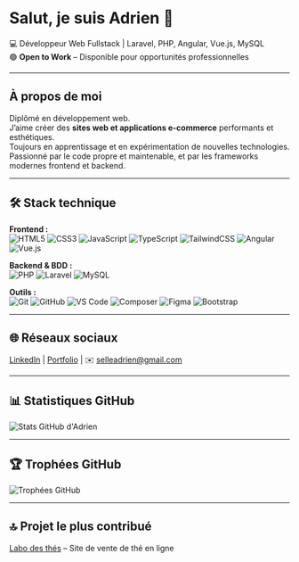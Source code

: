 # Salut, je suis Adrien 👋

💻 Développeur Web Fullstack | Laravel, PHP, Angular, Vue.js, MySQL  
🟢 **Open to Work** – Disponible pour opportunités professionnelles

---

## À propos de moi
Diplômé en développement web.  
J’aime créer des **sites web et applications e-commerce** performants et esthétiques.  
Toujours en apprentissage et en expérimentation de nouvelles technologies.  
Passionné par le code propre et maintenable, et par les frameworks modernes frontend et backend.

---

## 🛠 Stack technique

**Frontend :**  
![HTML5](https://img.shields.io/badge/HTML5-E34F26?style=for-the-badge&logo=html5&logoColor=white) 
![CSS3](https://img.shields.io/badge/CSS3-1572B6?style=for-the-badge&logo=css3&logoColor=white) 
![JavaScript](https://img.shields.io/badge/JavaScript-F7DF1E?style=for-the-badge&logo=javascript&logoColor=black) 
![TypeScript](https://img.shields.io/badge/TypeScript-3178C6?style=for-the-badge&logo=typescript&logoColor=white) 
![TailwindCSS](https://img.shields.io/badge/TailwindCSS-06B6D4?style=for-the-badge&logo=tailwind-css&logoColor=white) 
![Angular](https://img.shields.io/badge/Angular-DD0031?style=for-the-badge&logo=angular&logoColor=white) 
![Vue.js](https://img.shields.io/badge/Vue.js-35495E?style=for-the-badge&logo=vue.js&logoColor=4FC08D) 

**Backend & BDD :**  
![PHP](https://img.shields.io/badge/PHP-777BB4?style=for-the-badge&logo=php&logoColor=white) 
![Laravel](https://img.shields.io/badge/Laravel-FB503B?style=for-the-badge&logo=laravel&logoColor=white) 
![MySQL](https://img.shields.io/badge/MySQL-4479A1?style=for-the-badge&logo=mysql&logoColor=white) 

**Outils :**  
![Git](https://img.shields.io/badge/Git-F05032?style=for-the-badge&logo=git&logoColor=white) 
![GitHub](https://img.shields.io/badge/GitHub-181717?style=for-the-badge&logo=github&logoColor=white) 
![VS Code](https://img.shields.io/badge/VS%20Code-007ACC?style=for-the-badge&logo=visual-studio-code&logoColor=white) 
![Composer](https://img.shields.io/badge/Composer-FF0000?style=for-the-badge&logo=composer&logoColor=white) 
![Figma](https://img.shields.io/badge/Figma-F24E1E?style=for-the-badge&logo=figma&logoColor=white) 
![Bootstrap](https://img.shields.io/badge/Bootstrap-7952B3?style=for-the-badge&logo=bootstrap&logoColor=white) 



---

## 🌐 Réseaux sociaux
[LinkedIn](#) | [Portfolio](#) | ✉️ selleadrien@gmail.com  

---

## 📊 Statistiques GitHub
![Stats GitHub d'Adrien](https://github-readme-stats.vercel.app/api?username=BYADRIEN&show_icons=true&theme=radical&count_private=true)

---

## 🏆 Trophées GitHub
![Trophées GitHub](https://github-profile-trophy.vercel.app/?username=BYADRIEN&theme=radical)

---

## 🔝 Projet le plus contribué
[Labo des thés](https://github.com/BYADRIEN/Labo-th-s) – Site de vente de thé en ligne
